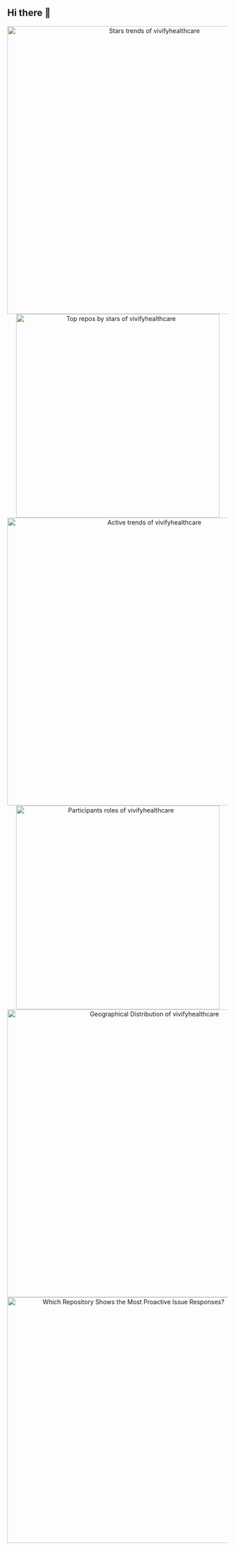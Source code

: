 ## Hi there 👋

<!--

**Here are some ideas to get you started:**

🙋‍♀️ A short introduction - what is your organization all about?
🌈 Contribution guidelines - how can the community get involved?
👩‍💻 Useful resources - where can the community find your docs? Is there anything else the community should know?
🍿 Fun facts - what does your team eat for breakfast?
🧙 Remember, you can do mighty things with the power of [Markdown](https://docs.github.com/github/writing-on-github/getting-started-with-writing-and-formatting-on-github/basic-writing-and-formatting-syntax)
-->
<!-- Copy-paste in your Readme.md file -->

<a href="https://next.ossinsight.io/widgets/official/compose-org-activity-growth-total?activity=stars&owner_id=87693177&period=past_28_days" target="_blank" style="display: block" align="center">
  <picture>
    <source media="(prefers-color-scheme: dark)" srcset="https://next.ossinsight.io/widgets/official/compose-org-activity-growth-total/thumbnail.png?activity=stars&owner_id=87693177&period=past_28_days&image_size=4x7&color_scheme=dark" width="657" height="auto">
    <img alt="Stars trends of vivifyhealthcare" src="https://next.ossinsight.io/widgets/official/compose-org-activity-growth-total/thumbnail.png?activity=stars&owner_id=87693177&period=past_28_days&image_size=4x7&color_scheme=light" width="657" height="auto">
  </picture>
</a>

<!-- Made with [OSS Insight](https://ossinsight.io/) -->

<!-- Copy-paste in your Readme.md file -->

<a href="https://next.ossinsight.io/widgets/official/compose-org-stars-top-repos?owner_id=87693177&period=past_28_days" target="_blank" style="display: block" align="center">
  <picture>
    <source media="(prefers-color-scheme: dark)" srcset="https://next.ossinsight.io/widgets/official/compose-org-stars-top-repos/thumbnail.png?owner_id=87693177&period=past_28_days&image_size=4x5&color_scheme=dark" width="465" height="auto">
    <img alt="Top repos by stars of vivifyhealthcare" src="https://next.ossinsight.io/widgets/official/compose-org-stars-top-repos/thumbnail.png?owner_id=87693177&period=past_28_days&image_size=4x5&color_scheme=light" width="465" height="auto">
  </picture>
</a>

<!-- Made with [OSS Insight](https://ossinsight.io/) -->

<!-- Copy-paste in your Readme.md file -->

<a href="https://next.ossinsight.io/widgets/official/compose-org-participants-growth?activity=active&period=past_28_days&owner_id=87693177" target="_blank" style="display: block" align="center">
  <picture>
    <source media="(prefers-color-scheme: dark)" srcset="https://next.ossinsight.io/widgets/official/compose-org-participants-growth/thumbnail.png?activity=active&period=past_28_days&owner_id=87693177&image_size=4x7&color_scheme=dark" width="657" height="auto">
    <img alt="Active trends of vivifyhealthcare" src="https://next.ossinsight.io/widgets/official/compose-org-participants-growth/thumbnail.png?activity=active&period=past_28_days&owner_id=87693177&image_size=4x7&color_scheme=light" width="657" height="auto">
  </picture>
</a>

<!-- Made with [OSS Insight](https://ossinsight.io/) -->

<!-- Copy-paste in your Readme.md file -->

<a href="https://next.ossinsight.io/widgets/official/compose-org-participants-roles-ratio?owner_id=87693177&period=past_28_days" target="_blank" style="display: block" align="center">
  <picture>
    <source media="(prefers-color-scheme: dark)" srcset="https://next.ossinsight.io/widgets/official/compose-org-participants-roles-ratio/thumbnail.png?owner_id=87693177&period=past_28_days&image_size=5x5&color_scheme=dark" width="465" height="auto">
    <img alt="Participants roles of vivifyhealthcare" src="https://next.ossinsight.io/widgets/official/compose-org-participants-roles-ratio/thumbnail.png?owner_id=87693177&period=past_28_days&image_size=5x5&color_scheme=light" width="465" height="auto">
  </picture>
</a>

<!-- Made with [OSS Insight](https://ossinsight.io/) -->

<!-- Copy-paste in your Readme.md file -->

<a href="https://next.ossinsight.io/widgets/official/compose-org-activity-map?activity=stars&period=past_12_months&role=commit_authors&owner_id=87693177" target="_blank" style="display: block" align="center">
  <picture>
    <source media="(prefers-color-scheme: dark)" srcset="https://next.ossinsight.io/widgets/official/compose-org-activity-map/thumbnail.png?activity=stars&period=past_12_months&role=commit_authors&owner_id=87693177&image_size=4x7&color_scheme=dark" width="657" height="auto">
    <img alt="Geographical Distribution of vivifyhealthcare" src="https://next.ossinsight.io/widgets/official/compose-org-activity-map/thumbnail.png?activity=stars&period=past_12_months&role=commit_authors&owner_id=87693177&image_size=4x7&color_scheme=light" width="657" height="auto">
  </picture>
</a>

<!-- Made with [OSS Insight](https://ossinsight.io/) -->

<!-- Copy-paste in your Readme.md file -->

<a href="https://next.ossinsight.io/widgets/official/compose-org-activity-open-to-close?activity=issues&owner_id=87693177&period=past_12_months" target="_blank" style="display: block" align="center">
  <picture>
    <source media="(prefers-color-scheme: dark)" srcset="https://next.ossinsight.io/widgets/official/compose-org-activity-open-to-close/thumbnail.png?activity=issues&owner_id=87693177&period=past_12_months&image_size=3x6&color_scheme=dark" width="561" height="auto">
    <img alt="Which Repository Shows the Most Proactive Issue Responses?" src="https://next.ossinsight.io/widgets/official/compose-org-activity-open-to-close/thumbnail.png?activity=issues&owner_id=87693177&period=past_12_months&image_size=3x6&color_scheme=light" width="561" height="auto">
  </picture>
</a>

<!-- Made with [OSS Insight](https://ossinsight.io/) -->
